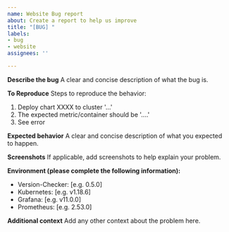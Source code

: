 ```yaml
---
name: Website Bug report
about: Create a report to help us improve
title: "[BUG] "
labels:
- bug
- website
assignees: ''

---
```


**Describe the bug**
A clear and concise description of what the bug is.

**To Reproduce**
Steps to reproduce the behavior:
1. Deploy chart XXXX to cluster '...'
2. The expected metric/container should be '....'
3. See error

**Expected behavior**
A clear and concise description of what you expected to happen.

**Screenshots**
If applicable, add screenshots to help explain your problem.


**Environment (please complete the following information):**
 - Version-Checker: [e.g. 0.5.0]
 - Kubernetes: [e.g. v1.18.6]
 - Grafana: [e.g. v11.0.0]
  - Prometheus: [e.g. 2.53.0]

**Additional context**
Add any other context about the problem here.
